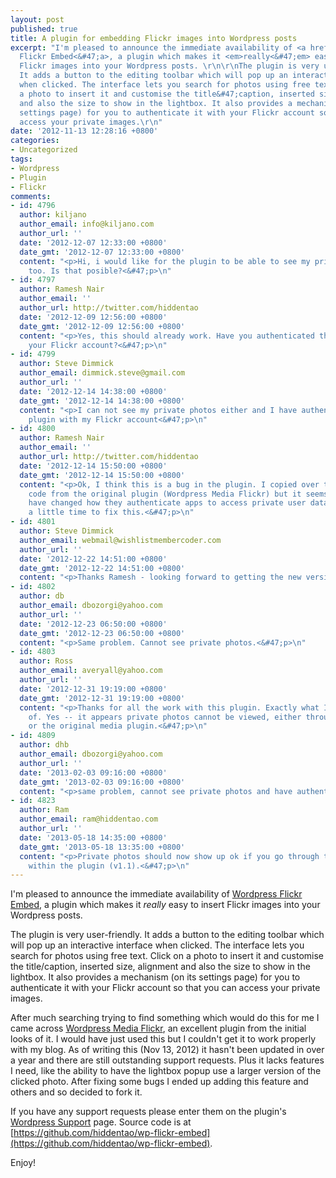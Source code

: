 ```yaml
---
layout: post
published: true
title: A plugin for embedding Flickr images into Wordpress posts
excerpt: "I'm pleased to announce the immediate availability of <a href=\"http:&#47;&#47;wordpress.org&#47;extend&#47;plugins&#47;wp-flickr-embed&#47;\">Wordpress
  Flickr Embed<&#47;a>, a plugin which makes it <em>really<&#47;em> easy to insert
  Flickr images into your Wordpress posts. \r\n\r\nThe plugin is very user-friendly.
  It adds a button to the editing toolbar which will pop up an interactive interface
  when clicked. The interface lets you search for photos using free text. Click on
  a photo to insert it and customise the title&#47;caption, inserted size, alignment
  and also the size to show in the lightbox. It also provides a mechanism (on its
  settings page) for you to authenticate it with your Flickr account so that you can
  access your private images.\r\n"
date: '2012-11-13 12:28:16 +0800'
categories:
- Uncategorized
tags:
- Wordpress
- Plugin
- Flickr
comments:
- id: 4796
  author: kiljano
  author_email: info@kiljano.com
  author_url: ''
  date: '2012-12-07 12:33:00 +0800'
  date_gmt: '2012-12-07 12:33:00 +0800'
  content: "<p>Hi, i would like for the plugin to be able to see my private photos
    too. Is that posible?<&#47;p>\n"
- id: 4797
  author: Ramesh Nair
  author_email: ''
  author_url: http://twitter.com/hiddentao
  date: '2012-12-09 12:56:00 +0800'
  date_gmt: '2012-12-09 12:56:00 +0800'
  content: "<p>Yes, this should already work. Have you authenticated the plugin with
    your Flickr account?<&#47;p>\n"
- id: 4799
  author: Steve Dimmick
  author_email: dimmick.steve@gmail.com
  author_url: ''
  date: '2012-12-14 14:38:00 +0800'
  date_gmt: '2012-12-14 14:38:00 +0800'
  content: "<p>I can not see my private photos either and I have authenticated the
    plugin with my Flickr account<&#47;p>\n"
- id: 4800
  author: Ramesh Nair
  author_email: ''
  author_url: http://twitter.com/hiddentao
  date: '2012-12-14 15:50:00 +0800'
  date_gmt: '2012-12-14 15:50:00 +0800'
  content: "<p>Ok, I think this is a bug in the plugin. I copied over the authentication
    code from the original plugin (Wordpress Media Flickr) but it seems that Flickr
    have changed how they authenticate apps to access private user data. I will need
    a little time to fix this.<&#47;p>\n"
- id: 4801
  author: Steve Dimmick
  author_email: webmail@wishlistmembercoder.com
  author_url: ''
  date: '2012-12-22 14:51:00 +0800'
  date_gmt: '2012-12-22 14:51:00 +0800'
  content: "<p>Thanks Ramesh - looking forward to getting the new version ;)<&#47;p>\n"
- id: 4802
  author: db
  author_email: dbozorgi@yahoo.com
  author_url: ''
  date: '2012-12-23 06:50:00 +0800'
  date_gmt: '2012-12-23 06:50:00 +0800'
  content: "<p>Same problem. Cannot see private photos.<&#47;p>\n"
- id: 4803
  author: Ross
  author_email: averyall@yahoo.com
  author_url: ''
  date: '2012-12-31 19:19:00 +0800'
  date_gmt: '2012-12-31 19:19:00 +0800'
  content: "<p>Thanks for all the work with this plugin. Exactly what I'm in need
    of. Yes -- it appears private photos cannot be viewed, either through this plugin
    or the original media plugin.<&#47;p>\n"
- id: 4809
  author: dhb
  author_email: dbozorgi@yahoo.com
  author_url: ''
  date: '2013-02-03 09:16:00 +0800'
  date_gmt: '2013-02-03 09:16:00 +0800'
  content: "<p>same problem, cannot see private photos and have authenticated<&#47;p>\n"
- id: 4823
  author: Ram
  author_email: ram@hiddentao.com
  author_url: ''
  date: '2013-05-18 14:35:00 +0800'
  date_gmt: '2013-05-18 13:35:00 +0800'
  content: "<p>Private photos should now show up ok if you go through the Flickr authorization
    within the plugin (v1.1).<&#47;p>\n"
---
```

I'm pleased to announce the immediate availability of [Wordpress Flickr Embed](http://wordpress.org/extend/plugins/wp-flickr-embed/), a plugin which makes it _really_ easy to insert Flickr images into your Wordpress posts.

The plugin is very user-friendly. It adds a button to the editing toolbar which will pop up an interactive interface when clicked. The interface lets you search for photos using free text. Click on a photo to insert it and customise the title/caption, inserted size, alignment and also the size to show in the lightbox. It also provides a mechanism (on its settings page) for you to authenticate it with your Flickr account so that you can access your private images.

After much searching trying to find something which would do this for me I came across [Wordpress Media Flickr](http://wordpress.org/extend/plugins/wordpress-media-flickr/), an excellent plugin from the initial looks of it. I would have just used this but I couldn't get it to work properly with my blog. As of writing this (Nov 13, 2012) it hasn't been updated in over a year and there are still outstanding support requests. Plus it lacks features I need, like the ability to have the lightbox popup use a larger version of the clicked photo. After fixing some bugs I ended up adding this feature and others and so decided to fork it.

If you have any support requests please enter them on the plugin's [Wordpress Support](http://wordpress.org/support/plugin/wp-flickr-embed) page. Source code is at [https://github.com/hiddentao/wp-flickr-embed](https://github.com/hiddentao/wp-flickr-embed).

Enjoy!